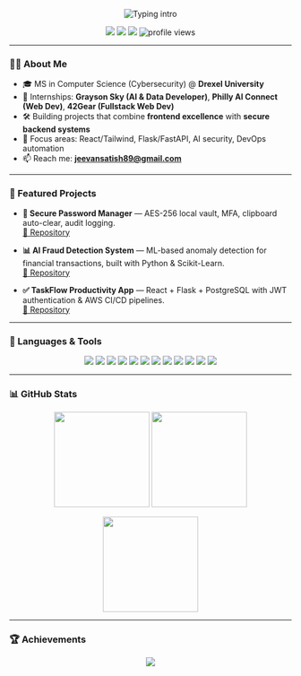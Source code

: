 <!-- Profile README for @JS1820 -->

<p align="center">
  <img src="https://readme-typing-svg.demolab.com?font=Inter&weight=600&size=28&pause=800&center=true&vCenter=true&width=900&lines=Hi+%F0%9F%91%8B%2C+I'm+Jeevan+Satish;React+%2B+Flask%2FFastAPI+%2B+PostgreSQL+%2B+AWS;I+love+clean+UI%2FUN%26DX+and+solid+architecture" alt="Typing intro" />
</p>

<p align="center">
  <a href="https://www.linkedin.com/in/jeevansatish"><img src="https://img.shields.io/badge/LinkedIn-0A66C2?logo=linkedin&logoColor=white&style=for-the-badge" /></a>
  <a href="mailto:jeevansatish2000@gmail.com"><img src="https://img.shields.io/badge/Email-D14836?logo=gmail&logoColor=white&style=for-the-badge" /></a>
  <a href="https://js1820.netlify.app"><img src="https://img.shields.io/badge/Portfolio-000?logo=vercel&logoColor=white&style=for-the-badge" /></a>
  <img src="https://komarev.com/ghpvc/?username=JS1820&style=for-the-badge&color=blue" alt="profile views"/>
</p>

---

### 👨‍💻 About Me
- 🎓 MS in Computer Science (Cybersecurity) @ **Drexel University** 
- 💼 Internships: **Grayson Sky (AI & Data Developer)**, **Philly AI Connect (Web Dev)**, **42Gear (Fullstack Web Dev)**  
- 🛠️ Building projects that combine **frontend excellence** with **secure backend systems**  
- 🎯 Focus areas: React/Tailwind, Flask/FastAPI, AI security, DevOps automation  
- 📫 Reach me: **jeevansatish89@gmail.com**

---

### 🚀 Featured Projects
- **🔐 Secure Password Manager** — AES-256 local vault, MFA, clipboard auto-clear, audit logging.  
  <a href="https://github.com/JS1820/secure-password-manager">🔗 Repository</a>

- **📊 AI Fraud Detection System** — ML-based anomaly detection for financial transactions, built with Python & Scikit-Learn.  
  <a href="https://github.com/JS1820/ai-fraud-detection">🔗 Repository</a>

- **✅ TaskFlow Productivity App** — React + Flask + PostgreSQL with JWT authentication & AWS CI/CD pipelines.  
  <a href="https://github.com/JS1820/taskflow">🔗 Repository</a>

---

### 🧰 Languages & Tools
<p align="center">
  <img src="https://img.shields.io/badge/JavaScript-F7DF1E?logo=javascript&logoColor=000&style=for-the-badge" />
  <img src="https://img.shields.io/badge/TypeScript-3178C6?logo=typescript&logoColor=fff&style=for-the-badge" />
  <img src="https://img.shields.io/badge/React-61DAFB?logo=react&logoColor=000&style=for-the-badge" />
  <img src="https://img.shields.io/badge/Next.js-000?logo=nextdotjs&logoColor=fff&style=for-the-badge" />
  <img src="https://img.shields.io/badge/TailwindCSS-38B2AC?logo=tailwindcss&logoColor=fff&style=for-the-badge" />
  <img src="https://img.shields.io/badge/Python-3776AB?logo=python&logoColor=fff&style=for-the-badge" />
  <img src="https://img.shields.io/badge/Flask-000?logo=flask&logoColor=fff&style=for-the-badge" />
  <img src="https://img.shields.io/badge/FastAPI-009688?logo=fastapi&logoColor=fff&style=for-the-badge" />
  <img src="https://img.shields.io/badge/PostgreSQL-4169E1?logo=postgresql&logoColor=fff&style=for-the-badge" />
  <img src="https://img.shields.io/badge/Docker-2496ED?logo=docker&logoColor=fff&style=for-the-badge" />
  <img src="https://img.shields.io/badge/AWS-232F3E?logo=amazonaws&logoColor=ff9900&style=for-the-badge" />
  <img src="https://img.shields.io/badge/Linux-FCC624?logo=linux&logoColor=000&style=for-the-badge" />
</p>

---

### 📊 GitHub Stats
<p align="center">
  <img height="170" src="https://github-readme-stats.vercel.app/api?username=JS1820&show_icons=true&theme=radical&hide=issues" />
  <img height="170" src="https://streak-stats.demolab.com?user=JS1820&theme=radical" />
</p>
<p align="center">
  <img height="170" src="https://github-readme-stats.vercel.app/api/top-langs/?username=JS1820&layout=compact&theme=radical&langs_count=8" />
</p>

---

### 🏆 Achievements
<p align="center">
  <img src="https://github-profile-trophy.vercel.app/?username=JS1820&theme=onedark&row=1&column=6" />
</p>
